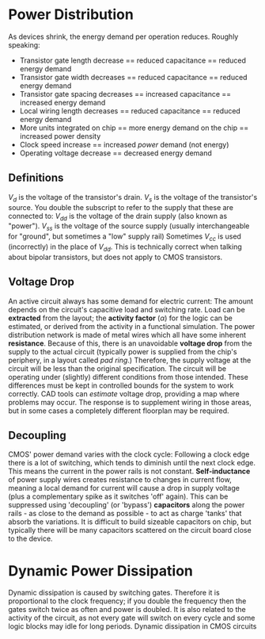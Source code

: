 # Power Distribution
As devices shrink, the energy demand per operation reduces. Roughly speaking:
- Transistor gate length decrease == reduced capacitance == reduced energy demand
- Transistor gate width decreases == reduced capacitance == reduced energy demand
- Transistor gate spacing decreases == increased capacitance == increased energy demand
- Local wiring length decreases == reduced capacitance == reduced energy demand
- More units integrated on chip == more energy demand on the chip == increased power density
- Clock speed increase == increased *power* demand (not energy)
- Operating voltage decrease == decreased energy demand

## Definitions
$V_d$ is the voltage of the transistor's drain.
$V_s$ is the voltage of the transistor's source.
You double the subscript to refer to the supply that these are connected to:
$V_{dd}$ is the voltage of the drain supply (also known as "power").
$V_{ss}$ is the voltage of the source supply (usually interchangeable for "ground", but sometimes a "low" supply rail)
Sometimes $V_{cc}$ is used (incorrectly) in the place of $V_{dd}$. This is technically correct when talking about bipolar transistors, but does not apply to CMOS transistors.
## Voltage Drop
An active circuit always has some demand for electric current: The amount depends on the circuit's capacitive load and switching rate. Load can be **extracted** from the layout; the **activity factor** ($\alpha$) for the logic can be estimated, or derived from the activity in a functional simulation.
The power distribution network is made of metal wires which all have some inherent **resistance**. Because of this, there is an unavoidable **voltage drop** from the supply to the actual circuit (typically power is supplied from the chip's periphery, in a layout called *pad ring*.)
Therefore, the supply voltage at the circuit will be less than the original specification. The circuit will be operating under (slightly) different conditions from those intended.
These differences must be kept in controlled bounds for the system to work correctly. CAD tools can *estimate* voltage drop, providing a map where problems may occur. The response is to supplement wiring in those areas, but in some cases a completely different floorplan may be required.
## Decoupling
CMOS' power demand varies with the clock cycle: Following a clock edge there is a lot of switching, which tends to diminish until the next clock edge. This means the current in the power rails is not constant.
**Self-inductance** of power supply wires creates resistance to changes in current flow, meaning a local demand for current will cause a drop in supply voltage (plus a complementary spike as it switches 'off' again). This can be suppressed using 'decoupling' (or 'bypass') **capacitors** along the power rails - as close to the demand as possible - to act as charge 'tanks' that absorb the variations. It is difficult to build sizeable capacitors on chip, but typically there will be many capacitors scattered on the circuit board close to the device.

# Dynamic Power Dissipation
Dynamic dissipation is caused by switching gates. Therefore it is proportional to the clock frequency; if you double the frequency then the gates switch twice as often and power is doubled. It is also related to the activity of the circuit, as not every gate will switch on every cycle and some logic blocks may idle for long periods.
Dynamic dissipation in CMOS circuits